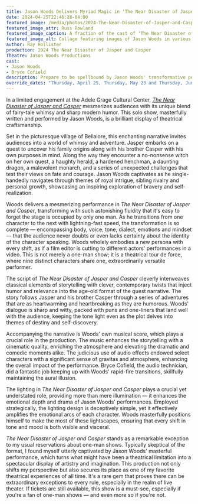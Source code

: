 ```yaml
---
title: Jason Woods Delivers Myriad Magic in 'The Near Disaster of Jasper and Casper'
date: 2024-04-25T22:46:28-04:00
featured_image: /media/photos/2024-The-Near-Disaster-of-Jasper-and-Casper.webp
featured_image_attr: Russ Rowland
featured_image_caption: A fraction of the cast of 'The Near Disaster of Jasper and Casper'
featured_image_alt: Collage featuring images of Jason Woods in various roles and poses, showcasing his versatility and talent.
author: Ray Hollister
production: 2024 The Near Disaster of Jasper and Casper
Theatre: Jason Woods Productions
cast: 
- Jason Woods
- Bryce Cofield
description: Prepare to be spellbound by Jason Woods' transformative performance in "The Near Disaster of Jasper and Casper," a solo show that defies expectations and delivers an unforgettable theatrical experience.
override_dates: "Thursday, April 25, Thursday, May 23 and Thursday, June 6"
---
```

In a limited engagement at the Adele Grage Cultural Center, [*The Near Disaster of Jasper and Casper*](/productions/2024-the-near-disaster-of-jasper-and-casper/) mesmerizes audiences with its unique blend of fairy-tale whimsy and sharp modern humor. This solo show, masterfully written and performed by Jason Woods, is a brilliant display of theatrical craftsmanship.<!--more-->

Set in the picturesque village of Bellalore, this enchanting narrative invites audiences into a world of whimsy and adventure. Jasper embarks on a quest to uncover his family origins along with his brother Casper with his own purposes in mind. Along the way they encounter a no-nonsense witch on her own quest, a haughty herald, a hardened henchman, a daunting dragon, a malevolent monarch, and a series of unexpected challenges that test their views on fate and courage. Jason Woods captivates as he single-handedly navigates through themes of royal intrigue, sibling rivalry and personal growth, showcasing an inspiring exploration of bravery and self-realization.

Woods delivers a mesmerizing performance in *The Near Disaster of Jasper and Casper*, transforming with such astonishing fluidity that it's easy to forget the stage is occupied by only one man. As he transitions from one character to the next with lightning-fast speed, the transformation is so complete — encompassing body, voice, tone, dialect, emotions and mindset — that the audience never doubts or even lacks certainty about the identity of the character speaking. Woods wholely embodies a new persona with every shift, as if a film editor is cutting to different actors' performances in a video. This is not merely a one-man show; it is a theatrical tour de force, where nine distinct characters share one, extraordinarily versatile performer.

The script of *The Near Disaster of Jasper and Casper* cleverly interweaves classical elements of storytelling with clever, contemporary twists that inject humor and relevance into the age-old format of the quest narrative. The story follows Jasper and his brother Casper through a series of adventures that are as heartwarming and heartbreaking as they are humorous. Woods' dialogue is sharp and witty, packed with puns and one-liners that land well with the audience, keeping the tone light even as the plot delves into themes of destiny and self-discovery.

Accompanying the narrative is Woods' own musical score, which plays a crucial role in the production. The music enhances the storytelling with a cinematic quality, enriching the atmosphere and elevating the dramatic and comedic moments alike. The judicious use of audio effects endowed select characters with a significant sense of gravitas and atmosphere, enhancing the overall impact of the performance. Bryce Cofield, the audio technician, did a fantastic job keeping up with Woods' rapid-fire transitions, skillfully maintaining the aural illusion.

The lighting in *The Near Disaster of Jasper and Casper* plays a crucial yet understated role, providing more than mere illumination — it enhances the emotional depth and drama of Jason Woods' performances. Employed strategically, the lighting design is deceptively simple, yet it effectively amplifies the emotional arcs of each character. Woods masterfully positions himself to make the most of these lightscapes, ensuring that every shift in tone and mood is both visible and visceral. 

*The Near Disaster of Jasper and Casper* stands as a remarkable exception to my usual reservations about one-man shows. Typically skeptical of the format, I found myself utterly captivated by Jason Woods' masterful performance, which turns what might have been a theatrical limitation into a spectacular display of artistry and imagination. This production not only shifts my perspective but also secures its place as one of my favorite theatrical experiences of all time. It's a rare gem that proves there can be extraordinary exceptions to every rule, especially in the realm of live theater. If tickets are still available, this show is a must-see, especially if you're a fan of one-man shows — and even more so if you're not.